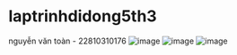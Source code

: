 # laptrinhdidong5th3
nguyễn văn toàn - 22810310176
![image](https://github.com/user-attachments/assets/162ce4cc-81f2-41c6-9dfb-c0b21abbb427)
![image](https://github.com/user-attachments/assets/b7928261-7ee6-47e3-85b5-f0d0d9d9b6c7)
![image](https://github.com/user-attachments/assets/f514e42a-f478-4a5f-8529-32bdd4ddff64)
